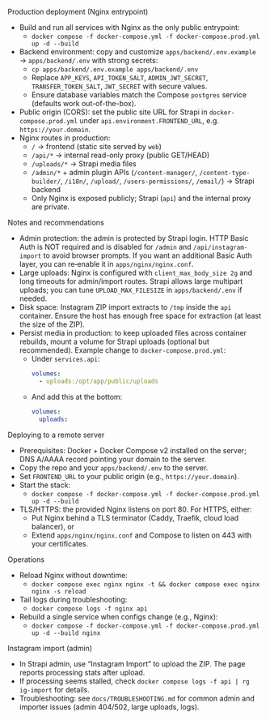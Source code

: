 Production deployment (Nginx entrypoint)
- Build and run all services with Nginx as the only public entrypoint:
  - `docker compose -f docker-compose.yml -f docker-compose.prod.yml up -d --build`
- Backend environment: copy and customize `apps/backend/.env.example` → `apps/backend/.env` with strong secrets:
  - `cp apps/backend/.env.example apps/backend/.env`
  - Replace `APP_KEYS`, `API_TOKEN_SALT`, `ADMIN_JWT_SECRET`, `TRANSFER_TOKEN_SALT`, `JWT_SECRET` with secure values.
  - Ensure database variables match the Compose `postgres` service (defaults work out-of-the-box).
- Public origin (CORS): set the public site URL for Strapi in `docker-compose.prod.yml` under `api.environment.FRONTEND_URL`, e.g. `https://your.domain`.
- Nginx routes in production:
  - `/` → frontend (static site served by `web`)
  - `/api/*` → internal read-only proxy (public GET/HEAD)
  - `/uploads/*` → Strapi media files
  - `/admin/*` + admin plugin APIs (`/content-manager/`, `/content-type-builder/`, `/i18n/`, `/upload/`, `/users-permissions/`, `/email/`) → Strapi backend
  - Only Nginx is exposed publicly; Strapi (`api`) and the internal proxy are private.

Notes and recommendations
- Admin protection: the admin is protected by Strapi login. HTTP Basic Auth is NOT required and is disabled for `/admin` and `/api/instagram-import` to avoid browser prompts. If you want an additional Basic Auth layer, you can re‑enable it in `apps/nginx/nginx.conf`.
- Large uploads: Nginx is configured with `client_max_body_size 2g` and long timeouts for admin/import routes. Strapi allows large multipart uploads; you can tune `UPLOAD_MAX_FILESIZE` in `apps/backend/.env` if needed.
- Disk space: Instagram ZIP import extracts to `/tmp` inside the `api` container. Ensure the host has enough free space for extraction (at least the size of the ZIP).
- Persist media in production: to keep uploaded files across container rebuilds, mount a volume for Strapi uploads (optional but recommended). Example change to `docker-compose.prod.yml`:
  - Under `services.api`:
    ```yaml
    volumes:
      - uploads:/opt/app/public/uploads
    ```
  - And add this at the bottom:
    ```yaml
    volumes:
      uploads:
    ```

Deploying to a remote server
- Prerequisites: Docker + Docker Compose v2 installed on the server; DNS A/AAAA record pointing your domain to the server.
- Copy the repo and your `apps/backend/.env` to the server.
- Set `FRONTEND_URL` to your public origin (e.g., `https://your.domain`).
- Start the stack:
  - `docker compose -f docker-compose.yml -f docker-compose.prod.yml up -d --build`
- TLS/HTTPS: the provided Nginx listens on port 80. For HTTPS, either:
  - Put Nginx behind a TLS terminator (Caddy, Traefik, cloud load balancer), or
  - Extend `apps/nginx/nginx.conf` and Compose to listen on 443 with your certificates.

Operations
- Reload Nginx without downtime:
  - `docker compose exec nginx nginx -t && docker compose exec nginx nginx -s reload`
- Tail logs during troubleshooting:
  - `docker compose logs -f nginx api`
- Rebuild a single service when configs change (e.g., Nginx):
  - `docker compose -f docker-compose.yml -f docker-compose.prod.yml up -d --build nginx`

Instagram import (admin)
- In Strapi admin, use “Instagram Import” to upload the ZIP. The page reports processing stats after upload.
- If processing seems stalled, check `docker compose logs -f api | rg ig-import` for details.
- Troubleshooting: see `docs/TROUBLESHOOTING.md` for common admin and importer issues (admin 404/502, large uploads, logs).
